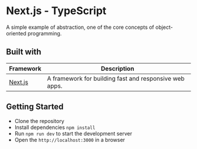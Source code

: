 # Next.js - TypeScript

A simple example of abstraction, one of the core concepts of object-oriented programming.

## Built with

| Framework                                         | Description                                             |
| ------------------------------------------------- | ------------------------------------------------------- |
| [Next.js](https://www.npmjs.com/package/next)     | A framework for building fast and responsive web apps.  |

## Getting Started

- Clone the repository
- Install dependencies `npm install`
- Run `npm run dev` to start the development server
- Open the `http://localhost:3000` in a browser

<!-- ### Screenshots

